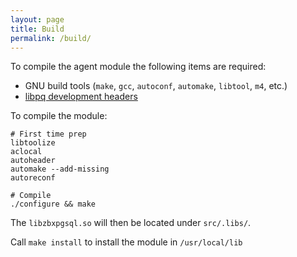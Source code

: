 ```yaml
---
layout: page
title: Build
permalink: /build/
---
```


To compile the agent module the following items are required:

* GNU build tools (`make`, `gcc`, `autoconf`, `automake`, `libtool`, `m4`, etc.)
* [libpq development headers](http://www.postgresql.org/download/)

To compile the module:

    # First time prep
    libtoolize
    aclocal
    autoheader
    automake --add-missing
    autoreconf

    # Compile
    ./configure && make

The `libzbxpgsql.so` will then be located under `src/.libs/`.

Call `make install` to install the module in `/usr/local/lib`
